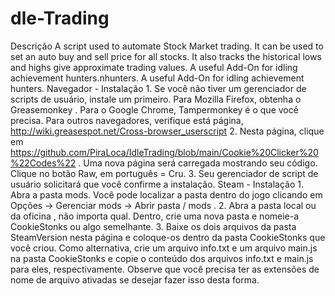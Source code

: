 # dle-Trading
Descrição  A script used to automate Stock Market trading. It can be used to set an auto buy and sell price for all stocks. It also tracks the historical lows and highs give approximate trading values. A useful Add-On for idling achievement hunters.nhunters. A useful Add-On for idling achievement hunters.  Navegador - Instalação  1.  Se você não tiver um gerenciador de scripts de usuário, instale um primeiro. Para Mozilla Firefox, obtenha o Greasemonkey . Para o Google Chrome, Tampermonkey é o que você precisa. Para outros navegadores, verifique está página, http://wiki.greasespot.net/Cross-browser_userscript  2. Nesta página, clique em https://github.com/PiraLoca/IdleTrading/blob/main/Cookie%20Clicker%20%22Codes%22 . Uma nova página será carregada mostrando seu código. Clique no botão Raw, em português = Cru.   3. Seu gerenciador de script de usuário solicitará que você confirme a instalação.  Steam - Instalação  1. Abra a pasta mods. Você pode localizar a pasta dentro do jogo clicando em Opções → Gerenciar mods → Abrir pasta / mods .  2. Abra a pasta local ou da oficina , não importa qual. Dentro, crie uma nova pasta e nomeie-a CookieStonks ou algo semelhante.  3. Baixe os dois arquivos da pasta SteamVersion nesta página e coloque-os dentro da pasta CookieStonks que você criou. Como alternativa, crie um arquivo info.txt e um arquivo main.js na pasta CookieStonks e copie o conteúdo dos arquivos info.txt e main.js para eles, respectivamente. Observe que você precisa ter as extensões de nome de arquivo ativadas se desejar fazer isso desta forma.
